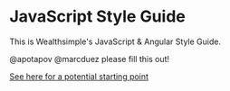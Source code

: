# JavaScript Style Guide

This is Wealthsimple's JavaScript & Angular Style Guide.

@apotapov @marcduez please fill this out!

[See here for a potential starting point](https://github.com/airbnb/javascript)

